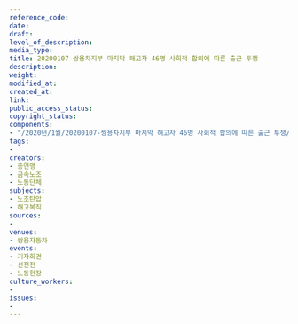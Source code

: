 ```yaml
---
reference_code: 
date: 
draft: 
level_of_description: 
media_type: 
title: 20200107-쌍용차지부 마지막 해고자 46명 사회적 합의에 따른 출근 투쟁
description: 
weight: 
modified_at: 
created_at: 
link: 
public_access_status: 
copyright_status: 
components:
- "/2020년/1월/20200107-쌍용차지부 마지막 해고자 46명 사회적 합의에 따른 출근 투쟁/_CTU4148.jpg"
tags:
- 
creators:
- 총연맹
- 금속노조
- 노동단체
subjects:
- 노조탄압
- 해고복직
sources:
- 
venues:
- 쌍용자동차
events:
- 기자회견
- 선전전
- 노동현장
culture_workers:
- 
issues:
- 
---
```

